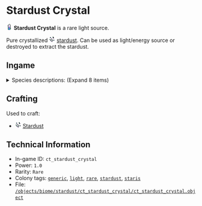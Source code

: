 # Stardust Crystal

<img src="https://raw.githubusercontent.com/Ceterai/Enternia/main/objects/biome/stardust/ct_stardust_crystal/icon.png" alt="Stardust Crystal icon" loading="lazy" height=16px width="auto" /> **Stardust Crystal** is a rare light source.

Pure crystallized <img src="https://raw.githubusercontent.com/Ceterai/Enternia/main/items/generic/crafting/ct_stardust.png" alt="Stardust icon" loading="lazy" height=16px width="auto" /> [stardust](https://ceterai.github.io/MyEnternia/Wiki/Stardust). Can be used as light/energy source or destroyed to extract the stardust.

## Ingame

<details><summary>Species descriptions: (Expand 8 items)</summary>

- Alta: If only I could find a way to extract stardust from this...
- Apex: A well-made light source.
- Avian: This crystal is not Avian, but it shines in a similar fashion to their lamps.
- Floran: Crystal light sssafe for Floran.
- Glitch: Intrigued. A crystal lantern.
- Human: A neat, sturdy lamp made from a crystal.
- Hylotl: A useful light source.
- Novakid: I've always wanted a crystal lookin' lamp.

</details>

## Crafting

Used to craft:

- <img src="https://raw.githubusercontent.com/Ceterai/Enternia/main/items/generic/crafting/ct_stardust.png" alt="Stardust icon" loading="lazy" height=16px width="auto" /> [Stardust](https://ceterai.github.io/MyEnternia/Wiki/Stardust)

## Technical Information

- In-game ID: `ct_stardust_crystal`
- Power: `1.0`
- Rarity: `Rare`
- Colony tags: [`generic`](https://ceterai.github.io/MyEnternia/Wiki/Tags/Generic), [`light`](https://ceterai.github.io/MyEnternia/Wiki/Tags/Light), [`rare`](https://ceterai.github.io/MyEnternia/Wiki/Tags/Rare), [`stardust`](https://ceterai.github.io/MyEnternia/Wiki/Tags/Stardust), [`staris`](https://ceterai.github.io/MyEnternia/Wiki/Tags/Staris)
- File: [`/objects/biome/stardust/ct_stardust_crystal/ct_stardust_crystal.object`](https://github.com/Ceterai/Enternia/blob/main/objects/biome/stardust/ct_stardust_crystal/ct_stardust_crystal.object)
